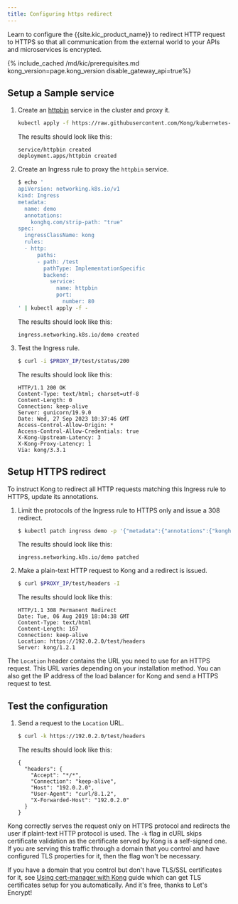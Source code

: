 ```yaml
---
title: Configuring https redirect
---
```


Learn to configure the {{site.kic_product_name}} to redirect HTTP request to HTTPS so that all communication from the external world to your APIs and microservices is encrypted.

{% include_cached /md/kic/prerequisites.md kong_version=page.kong_version disable_gateway_api=true%}

## Setup a Sample service

1. Create an [httpbin](https://httpbin.org) service in the cluster and proxy it.

    ```bash
    kubectl apply -f https://raw.githubusercontent.com/Kong/kubernetes-ingress-controller/v{{site.data.kong_latest_KIC.version}}/deploy/manifests/httpbin.yaml
    ```
    The results should look like this:

    ```text
    service/httpbin created
    deployment.apps/httpbin created
    ```
1.  Create an Ingress rule to proxy the `httpbin` service.

    ```bash
    $ echo '
    apiVersion: networking.k8s.io/v1
    kind: Ingress
    metadata:
      name: demo
      annotations:
        konghq.com/strip-path: "true"
    spec:
      ingressClassName: kong
      rules:
      - http:
          paths:
          - path: /test
            pathType: ImplementationSpecific
            backend:
              service:
                name: httpbin
                port:
                  number: 80
    ' | kubectl apply -f -
    ```
    The results should look like this:
    ```text
    ingress.networking.k8s.io/demo created
    ```
1.  Test the Ingress rule.

    ```bash
    $ curl -i $PROXY_IP/test/status/200
    ```
    The results should look like this:
    ```text
    HTTP/1.1 200 OK
    Content-Type: text/html; charset=utf-8
    Content-Length: 0
    Connection: keep-alive
    Server: gunicorn/19.9.0
    Date: Wed, 27 Sep 2023 10:37:46 GMT
    Access-Control-Allow-Origin: *
    Access-Control-Allow-Credentials: true
    X-Kong-Upstream-Latency: 3
    X-Kong-Proxy-Latency: 1
    Via: kong/3.3.1
    ```

## Setup HTTPS redirect

To instruct Kong to redirect all HTTP requests matching this Ingress rule to
HTTPS, update its annotations.

1. Limit the protocols of the Ingress rule to HTTPS only and issue a 308 redirect.

    ```bash
    $ kubectl patch ingress demo -p '{"metadata":{"annotations":{"konghq.com/protocols":"https","konghq.com/https-redirect-status-code":"308"}}}'
    ```
    The results should look like this:
    ```text
    ingress.networking.k8s.io/demo patched
    ```
1. Make a plain-text HTTP request to Kong and a redirect is issued.

    ```bash
    $ curl $PROXY_IP/test/headers -I
    ```
    The results should look like this:
    ```text
    HTTP/1.1 308 Permanent Redirect
    Date: Tue, 06 Aug 2019 18:04:38 GMT
    Content-Type: text/html
    Content-Length: 167
    Connection: keep-alive
    Location: https://192.0.2.0/test/headers
    Server: kong/1.2.1
    ```

The `Location` header contains the URL you need to use for an HTTPS
request. This URL varies depending on your installation method. You can also get the IP address of the load balancer for Kong and send a HTTPS request to test.


## Test the configuration

1. Send a request to the `Location` URL.
    ```bash
    $ curl -k https://192.0.2.0/test/headers
    ```
    The results should look like this:
    ```text
    {
      "headers": {
        "Accept": "*/*",
        "Connection": "keep-alive",
        "Host": "192.0.2.0",
        "User-Agent": "curl/8.1.2",
        "X-Forwarded-Host": "192.0.2.0"
      }
    }
    ```

Kong correctly serves the request only on HTTPS protocol and redirects the user if plaint-text HTTP protocol is used. The `-k` flag in cURL skips certificate validation as the certificate served by Kong is a self-signed one. If you are serving this traffic through a domain that you control and have configured TLS properties for it, then the flag won't
be necessary.

If you have a domain that you control but don't have TLS/SSL certificates
for it, see [Using cert-manager with Kong](/kubernetes-ingress-controller/{{page.kong_version}}/guides/cert-manager) guide which can get TLS certificates setup for you automatically. And it's free, thanks to Let's Encrypt!
